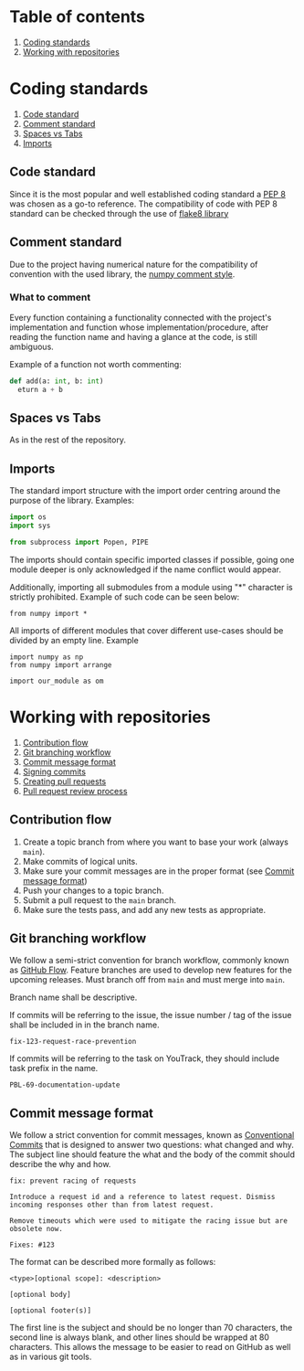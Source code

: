 # Table of contents
1. [Coding standards](#coding-standards)
1. [Working with repositories](#working-with-repositories)

# Coding standards

1. [Code standard](#code-standard)
1. [Comment standard](#comment-standard)
1. [Spaces vs Tabs](#spaces-vs-tabs)
1. [Imports](#imports)

## Code standard

Since it is the most popular and well established coding standard a [PEP 8](https://www.python.org/dev/peps/pep-0008/)  was chosen as a go-to reference. The compatibility of code with PEP 8 standard can be checked through the use of [flake8 library](https://flake8.pycqa.org/en/latest/)

## Comment standard

Due to the project having numerical nature for the compatibility of convention with the used library, the [numpy comment style](https://numpydoc.readthedocs.io/en/latest/format.html).

### What to comment

Every function containing a functionality connected with the project's implementation and function whose implementation/procedure, after reading the function name and having a glance at the code, is still ambiguous.

Example of a function not worth commenting:

```python
def add(a: int, b: int)
  eturn a + b
```

## Spaces vs Tabs

As in the rest of the repository.

## Imports

The standard import structure with the import order centring around the purpose of the library.
Examples:

```python
import os
import sys
```

```python
from subprocess import Popen, PIPE
```

The imports should contain specific imported classes if possible, going one module deeper is only acknowledged if the name conflict would appear.



Additionally, importing all submodules from a module using "\*" character is strictly prohibited. Example of such code can be seen below:

```
from numpy import *
```

All imports of different modules that cover different use-cases should be divided by an empty line. Example

```
import numpy as np
from numpy import arrange

import our_module as om
```

# Working with repositories

1. [Contribution flow](#contribution-flow)
1. [Git branching workflow](#git-branching-flow)
1. [Commit message format](#commit-message-format)
1. [Signing commits](#signing-commits)
1. [Creating pull requests](#pull-requests)
1. [Pull request review process](#pull-request-review-process)

## Contribution flow

1. Create a topic branch from where you want to base your work (always `main`).
1. Make commits of logical units.
1. Make sure your commit messages are in the proper format (see [Commit message format](#commit-message-format))
1. Push your changes to a topic branch.
1. Submit a pull request to the `main` branch.
1. Make sure the tests pass, and add any new tests as appropriate.

## Git branching workflow

We follow a semi-strict convention for branch workflow, commonly known as [GitHub Flow](https://guides.github.com/introduction/flow/). Feature branches are used to develop new features for the upcoming releases. Must branch off from `main` and must merge into `main`.

Branch name shall be descriptive.

If commits will be referring to the issue, the issue number / tag of the issue shall be included in in the branch name.

```text
fix-123-request-race-prevention
```

If commits will be referring to the task on YouTrack, they should include task prefix in the name.

```text
PBL-69-documentation-update
```

## Commit message format

We follow a strict convention for commit messages, known as [Conventional Commits](https://www.conventionalcommits.org/en/v1.0.0/) that is designed to answer two questions: what changed and why. The subject line should feature the what and the body of the commit should describe the why and how.

```text
fix: prevent racing of requests

Introduce a request id and a reference to latest request. Dismiss
incoming responses other than from latest request.

Remove timeouts which were used to mitigate the racing issue but are
obsolete now.

Fixes: #123
```

The format can be described more formally as follows:

```text
<type>[optional scope]: <description>

[optional body]

[optional footer(s)]
```

The first line is the subject and should be no longer than 70 characters, the second line is always blank, and other lines should be wrapped at 80 characters. This allows the message to be easier to read on GitHub as well as in various git tools.
